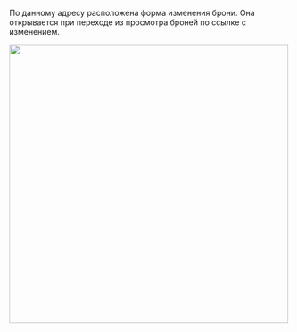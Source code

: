 По данному адресу расположена форма изменения брони.
Она открывается при переходе из просмотра броней по ссылке с изменением.

<img style="height:500px" src="../images/edit.JPG">